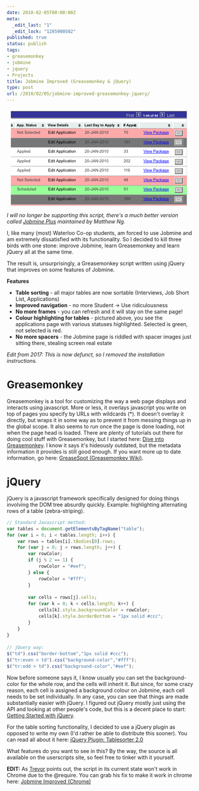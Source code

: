 ```yaml
---
date: 2010-02-05T00:00:00Z
meta:
  _edit_last: "1"
  _edit_lock: "1285900502"
published: true
status: publish
tags:
- greasemonkey
- jobmine
- jquery
- Projects
title: Jobmine Improved (Greasemonkey & jQuery)
type: post
url: /2010/02/05/jobmine-improved-greasemonkey-jquery/
---
```


<div style='text-align: center'>
  <img src="/images/JobmineImproved.png" />
</div>

_I will no longer be supporting this script, there's a much better version 
called [Jobmine Plus](https://github.com/matthewn4444/jobmine-plus-extension) 
maintained by Matthew Ng._

I, like many (most) Waterloo Co-op students, am forced to use Jobmine and am 
extremely dissatisfied with its functionality. So I decided to kill three birds 
with one stone: improve Jobmine, learn Greasemonkey and learn jQuery all at the 
same time.

The result is, unsurprisingly, a Greasemonkey script written using jQuery that improves on some features of Jobmine.

<strong>Features</strong>
<ul>
<li><strong>Table sorting</strong> - all major tables are now sortable (Interviews, Job Short List, Applications)</li>
<li><strong>Improved navigation</strong> - no more Student -> Use ridiculousness</li>
<li><strong>No more frames</strong> - you can refresh and it will stay on the same page!</li>
<li><strong>Colour highlighting for tables</strong> -  pictured above, you see the applications page with various statuses highlighted. Selected is green, not selected is red.</li>
<li><strong>No more spacers</strong> - the Jobmine page is riddled with spacer images just sitting there, stealing screen real estate</li>
</ul>

*Edit from 2017: This is now defunct, so I removed the installation 
instructions.*

<h1>Greasemonkey</h1>
Greasemonkey is a tool for customizing the way a web page displays and interacts using javascript. More or less, it overlays javascript you write on top of pages you specify by URLs with wildcards (*). It doesn't overlay it directly, but wraps it in some way as to prevent it from messing things up in the global scope. It also seems to run once the page is done loading, not when the page head is loaded. There are plenty of tutorials out there for doing cool stuff with Greasemonkey, but I started here: <a href="http://diveintogreasemonkey.org/helloworld/index.html">Dive into Greasemonkey</a>. I know it says it's hideously outdated, but the metadata information it provides is still good enough. If you want more up to date information, go here: <a href="http://wiki.greasespot.net/Main_Page">GreaseSpot (Greasemonkey Wiki)</a>.

<h1>jQuery</h1>
jQuery is a javascript framework specifically designed for doing things involving the DOM tree absurdly quickly. Example: highlighting alternating rows of a table (zebra-striping).

```js
// Standard Javascript method:
var tables = document.getElementsByTagName("table");
for (var i = 0; i < tables.length; i++) {
    var rows = tables[i].tBodies[0].rows;
    for (var j = 0; j < rows.length; j++) {
        var rowColor;
        if (j % 2 == 1) {
            rowColor = "#eef";
        } else {
            rowColor = "#fff";
        }

        var cells = rows[j].cells;
        for (var k = 0; k < cells.length; k++) {
            cells[k].style.backgroundColor = rowColor;
            cells[k].style.borderBottom = "1px solid #ccc";
        }
    }
}

// jQuery way:
$("td").css("border-bottom","1px solid #ccc");
$("tr:even > td").css("background-color","#fff");
$("tr:odd > td").css("background-color","#eef");
```

Now before someone says it, I know usually you can set the background-color for the whole row, and the cells will inherit it. But since, for some crazy reason, each cell is assigned a background colour on Jobmine, each cell needs to be set individually. In any case, you can see that things are made substantially easier with jQuery. I figured out jQuery mostly just using the API and looking at other people's code, but this is a decent place to start: <a href="http://docs.jquery.com/Tutorials:Getting_Started_with_jQuery">Getting Started with jQuery</a>.

For the table sorting functionality, I decided to use a jQuery plugin as opposed to write my own (I'd rather be able to distribute this sooner). You can read all about it here: <a href="http://tablesorter.com/docs/">jQuery Plugin: Tablesorter 2.0</a>

What features do you want to see in this? By the way, the source is all available on the userscripts site, so feel free to tinker with it yourself.

<strong>EDIT:</strong> As <a href="http://trevorcreech.com/">Trevor</a> points out, the script in its current state won't work in Chrome due to the @require. You can grab his fix to make it work in chrome here: <a href="http://trevorcreech.com/files/jobmine_improved_chome.user.js">Jobmine Improved (Chrome)</a>
